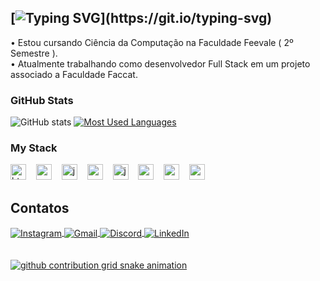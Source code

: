 
 
## [![Typing SVG](https://readme-typing-svg.demolab.com?font=Fira+Code&pause=1000&color=38C2FF&random=false&width=435&lines=Ol%C3%A1%2C+meu+nome+%C3%A9+Wendel+Gustavo+Fillmann!)](https://git.io/typing-svg)
•  Estou cursando Ciência da Computação na Faculdade Feevale ( 2º Semestre ).
</br> 
•  Atualmente trabalhando como desenvolvedor Full Stack em um projeto associado a Faculdade Faccat.
</br>

<h3>GitHub Stats</h3>

![GitHub stats](https://github-readme-stats-git-masterrstaa-rickstaa.vercel.app/api?username=WendelGustavo&hide_title=true&show_icons=true&include_all_commits=true&count_private=true&line_height=25&hide=issues&bg_color=000&title_color=38C2FFFF&text_color=FFF&border_radius=3&border_color=38C2FFFF&icon_color=FF00F6&theme=jolly)
[![Most Used Languages](https://github-readme-stats-git-masterrstaa-rickstaa.vercel.app/api/top-langs/?username=WendelGustavo&line_height=10&card_width=290&hide_title=false&layout=compact&count_private=true&langs_count=4&show_icons=true&title_color=38C2FFFF&hide=html,css&bg_color=000&text_color=FFF&border_radius=3&border_color=38C2FFFF&count_private=true&theme=jolly)](https://github.com/WendelGustavo/github-readme-stats)
<br>   


<h3 align="left">My Stack</h3>

<div align="left">
  <img src="https://cdn.jsdelivr.net/gh/devicons/devicon/icons/html5/html5-original.svg" height="25" alt="html5 logo"  />
  <img width="8" />
  <img src="https://cdn.jsdelivr.net/gh/devicons/devicon/icons/css3/css3-original.svg" height="25" alt="css3 logo"  />
  <img width="8" />
  <img src="https://cdn.jsdelivr.net/gh/devicons/devicon/icons/javascript/javascript-plain.svg" height="25" alt="javascript logo"  />
  <img width="8" />
  <img src="https://cdn.jsdelivr.net/gh/devicons/devicon/icons/react/react-original.svg" height="25" alt="react logo"  />
  <img width="8" />
  <img src="https://cdn.jsdelivr.net/gh/devicons/devicon/icons/java/java-original.svg" height="25" alt="java logo"  />
  <img width="8" />
  <img src="https://cdn.jsdelivr.net/gh/devicons/devicon/icons/spring/spring-original.svg" height="25" alt="spring logo"  />
  <img width="8" />
  <img src="https://cdn.jsdelivr.net/gh/devicons/devicon/icons/mysql/mysql-original.svg" height="25" alt="mysql logo"  />
  <img width="8" />
  <img src="https://cdn.jsdelivr.net/gh/devicons/devicon/icons/postgresql/postgresql-original.svg" height="25" alt="postgresql logo"  />
</div>
   
## Contatos  
<div style="display: inline_block"> 
  <a href="https://www.instagram.com/wendel_gustaa/"target="_blank">
  <img align="center" alt="Instagram" src="https://img.shields.io/badge/Instagram-E4405F?style=for-the-badge&logo=instagram&logoColor=white" />
  </a> 
  <a href="mailto:wendelgfillmann@gmail.com?subject=Hello!" target="_blank">
  <img align="center" alt="Gmail" src="https://img.shields.io/badge/Gmail-D14836?style=for-the-badge&logo=gmail&logoColor=white" />
  </a>
  <a href="https://discord.com/users/1451" target="_blank">
  <img align="center" alt="Discord" src="https://img.shields.io/badge/Discord-7289DA?style=for-the-badge&logo=discord&logoColor=white" />
  </a>
  <a href="https://www.linkedin.com/in/wendeldev" target="_blank">
  <img align="center" alt="LinkedIn" src="https://img.shields.io/badge/LinkedIn-0077B5?style=for-the-badge&logo=linkedin&logoColor=white" />
</div>
<br/>
<br/>

<picture>
  <source media="(prefers-color-scheme: dark)" srcset="https://raw.githubusercontent.com/WendelGustavo/WendelGustavo/output/github-contribution-grid-snake-dark.svg">
  <source media="(prefers-color-scheme: light)" srcset="https://raw.githubusercontent.com/WendelGustavo/WendelGustavo/output/github-contribution-grid-snake.svg">
  <img alt="github contribution grid snake animation" src="https://raw.githubusercontent.com/WendelGustavo/WendelGustavo/output/github-contribution-grid-snake.svg">
</picture>
<br><br>


